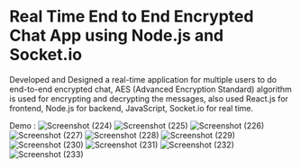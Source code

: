 # Real Time End to End Encrypted Chat App using Node.js and Socket.io

Developed and Designed a real-time application for multiple users to do end-to-end encrypted chat, AES (Advanced Encryption Standard) algorithm is used for encrypting and decrypting the messages, also used React.js for frontend, Node.js for backend, JavaScript, Socket.io for real time.


Demo : 
![Screenshot (224)](https://user-images.githubusercontent.com/71513291/196022874-282b4b56-35e5-440d-99c5-ed4567421ab1.png)
![Screenshot (225)](https://user-images.githubusercontent.com/71513291/196022876-746f6f01-6c39-4e20-a2c1-61e8099346be.png)
![Screenshot (226)](https://user-images.githubusercontent.com/71513291/196022877-20be3238-89a7-403f-855f-0c7644baa681.png)
![Screenshot (227)](https://user-images.githubusercontent.com/71513291/196022878-fa3f586d-9f3f-4a1c-833e-5534164ebf8e.png)
![Screenshot (228)](https://user-images.githubusercontent.com/71513291/196022879-707dde41-da8a-4144-ad64-f8cb6b67e3c0.png)
![Screenshot (229)](https://user-images.githubusercontent.com/71513291/196022880-7f197ce7-ebcd-4e15-89d1-e9134b22ef1b.png)
![Screenshot (230)](https://user-images.githubusercontent.com/71513291/196022881-357e4b71-2655-4906-baf7-e0fb1993f193.png)
![Screenshot (231)](https://user-images.githubusercontent.com/71513291/196022882-c2e39738-572e-4c3e-813d-37ccbcf5bce5.png)
![Screenshot (232)](https://user-images.githubusercontent.com/71513291/196022883-1e292c6a-6476-45e2-8f5c-c040e3ab1dd2.png)
![Screenshot (233)](https://user-images.githubusercontent.com/71513291/196022871-189db50c-d7ba-4df6-9b01-5219debbafe2.png)
